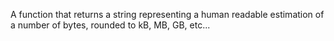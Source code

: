 A function that returns a string representing a human readable estimation of a
number of bytes, rounded to kB, MB, GB, etc...